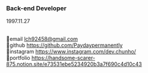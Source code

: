 ### Back-end Developer



1997.11.27

<br/> 🌟email lch92458@gmail.com
<br/> 🌟github https://github.com/Paydaypermanently
<br/> 🌟instagram https://www.instagram.com/dev.chunho/
<br/> 🌟portfolio https://handsome-scarer-875.notion.site/e73531ebe5234920b3a7f690c4d10c43
